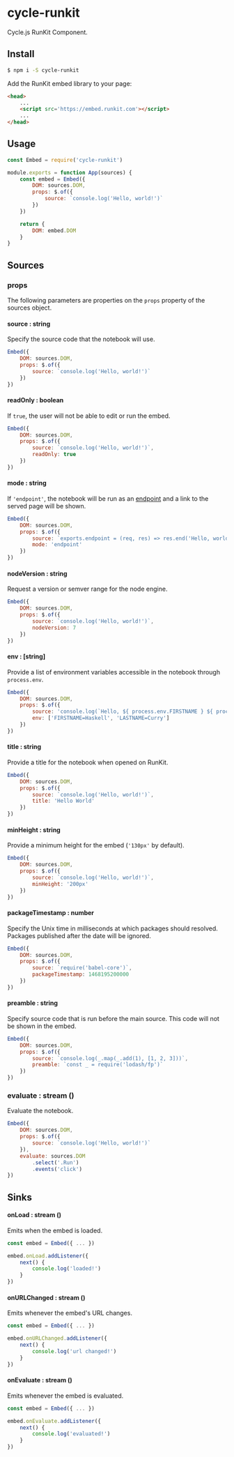 # cycle-runkit

Cycle.js RunKit Component.

## Install

```sh
$ npm i -S cycle-runkit
```

Add the RunKit embed library to your page:

```html
<head>
    ...
    <script src='https://embed.runkit.com'></script>
    ...
</head>
```

## Usage

```js
const Embed = require('cycle-runkit')

module.exports = function App(sources) {
    const embed = Embed({
        DOM: sources.DOM,
        props: $.of({
            source: `console.log('Hello, world!')`
        })
    })

    return {
        DOM: embed.DOM
    }
}
```

## Sources

### props

The following parameters are properties on the `props` property of the sources object.

#### source : string

Specify the source code that the notebook will use.

```js
Embed({
    DOM: sources.DOM,
    props: $.of({
        source: `console.log('Hello, world!')`
    })
})
```

#### readOnly : boolean

If `true`, the user will not be able to edit or run the embed.

```js
Embed({
    DOM: sources.DOM,
    props: $.of({
        source: `console.log('Hello, world!')`,
        readOnly: true
    })
})
```

#### mode : string

If `'endpoint'`, the notebook will be run as an [endpoint](https://runkit.com/docs/endpoint) and a link to the served page will be shown.

```js
Embed({
    DOM: sources.DOM,
    props: $.of({
        source: `exports.endpoint = (req, res) => res.end('Hello, world!')`,
        mode: 'endpoint'
    })
})
```

#### nodeVersion : string

Request a version or semver range for the node engine.

```js
Embed({
    DOM: sources.DOM,
    props: $.of({
        source: `console.log('Hello, world!')`,
        nodeVersion: 7
    })
})
```

#### env : [string]

Provide a list of environment variables accessible in the notebook through `process.env`.

```js
Embed({
    DOM: sources.DOM,
    props: $.of({
        source: 'console.log(`Hello, ${ process.env.FIRSTNAME } ${ process.env.LASTNAME }!`',
        env: ['FIRSTNAME=Haskell', 'LASTNAME=Curry']
    })
})
```

#### title : string

Provide a title for the notebook when opened on RunKit.

```js
Embed({
    DOM: sources.DOM,
    props: $.of({
        source: `console.log('Hello, world!')`,
        title: 'Hello World'
    })
})
```

#### minHeight : string

Provide a minimum height for the embed (`'130px'` by default).

```js
Embed({
    DOM: sources.DOM,
    props: $.of({
        source: `console.log('Hello, world!')`,
        minHeight: '200px'
    })
})
```

#### packageTimestamp : number

Specify the Unix time in milliseconds at which packages should resolved. Packages published after the date will be ignored.

```js
Embed({
    DOM: sources.DOM,
    props: $.of({
        source: `require('babel-core')`,
        packageTimestamp: 1468195200000
    })
})
```

#### preamble : string

Specify source code that is run before the main source. This code will not be shown in the embed.

```js
Embed({
    DOM: sources.DOM,
    props: $.of({
        source: `console.log(_.map(_.add(1), [1, 2, 3]))`,
        preamble: `const _ = require('lodash/fp')`
    })
})
```

### evaluate : stream ()

Evaluate the notebook.

```js
Embed({
    DOM: sources.DOM,
    props: $.of({
        source: `console.log('Hello, world!')`
    }),
    evaluate: sources.DOM
        .select('.Run')
        .events('click')
})
```

## Sinks

#### onLoad : stream ()

Emits when the embed is loaded.

```js
const embed = Embed({ ... })

embed.onLoad.addListener({
    next() {
        console.log('loaded!')
    }
})
```

#### onURLChanged : stream ()

Emits whenever the embed's URL changes.

```js
const embed = Embed({ ... })

embed.onURLChanged.addListener({
    next() {
        console.log('url changed!')
    }
})
```

#### onEvaluate : stream ()

Emits whenever the embed is evaluated.

```js
const embed = Embed({ ... })

embed.onEvaluate.addListener({
    next() {
        console.log('evaluated!')
    }
})
```

